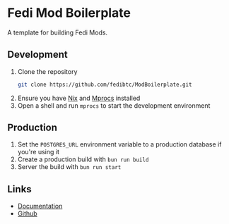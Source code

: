 # Fedi Mod Boilerplate

A template for building Fedi Mods.

## Development

1. Clone the repository
   ```bash
   git clone https://github.com/fedibtc/ModBoilerplate.git
   ```
2. Ensure you have [Nix](https://nixos.org/download) and [Mprocs](https://github.com/pvolok/mprocs) installed
3. Open a shell and run `mprocs` to start the development environment

## Production

1. Set the `POSTGRES_URL` environment variable to a production database if you're using it
2. Create a production build with `bun run build`
3. Server the build with `bun run start`

## Links

- [Documentation](https://fedibtc.github.io/fedi-docs/docs/mods/developers/intro)
- [Github](https://github.com/fedibtc/ModBoilerplate)

